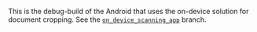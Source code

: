 
This is the debug-build of the Android that uses the on-device solution for document cropping.
See the [`on_device_scanning_app`](https://github.com/shubham0204/Simple_Document_Scanner_Android/tree/on_device_scanning_app) branch.